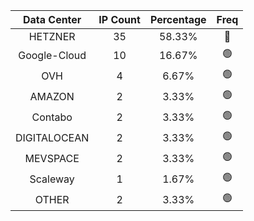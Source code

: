 | Data Center | IP Count | Percentage | Freq |
|:------------:|:--------:|:-----------:|:-----:|
| HETZNER | 35 | 58.33% | 🔴 |
| Google-Cloud | 10 | 16.67% | 🟢 |
| OVH | 4 | 6.67% | 🟢 |
| AMAZON | 2 | 3.33% | 🟢 |
| Contabo | 2 | 3.33% | 🟢 |
| DIGITALOCEAN | 2 | 3.33% | 🟢 |
| MEVSPACE | 2 | 3.33% | 🟢 |
| Scaleway | 1 | 1.67% | 🟢 |
| OTHER | 2 | 3.33% | 🟢 |